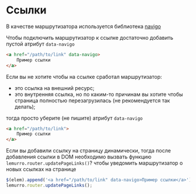# Ссылки
В качестве маршрутизатора используется библиотека [navigo](https://github.com/krasimir/navigo)

Чтобы подключить маршрутизатор к ссылке достаточно добавить пустой атрибут `data-navigo`
```html
<a href="/path/to/link" data-navigo>
    Пример ссылки
</a>
```

Если вы не хотите чтобы на ссылке сработал маршрутизатор:
  - это ссылка на внешний ресурс;
  - это внутренняя ссылка, но по каким-то причинам вы хотите чтобы страница полностью перезагрузилась (не рекомендуется так делать);

тогда просто уберите (не пишите) атрибут `data-navigo`
```html
<a href="/path/to/link">
    Пример ссылки
</a>
```

Если вы добавили ссылку на страницу динамически, тогда после добавления ссылки в DOM необходимо вызвать функцию `lemurro.router.updatePageLinks()`? чтобы уведомить маршрутизатор о новых ссылках на странице
```js
$(elem).append('<a href="/path/to/link" data-navigo>Пример ссылки</a>');
lemurro.router.updatePageLinks();
```
